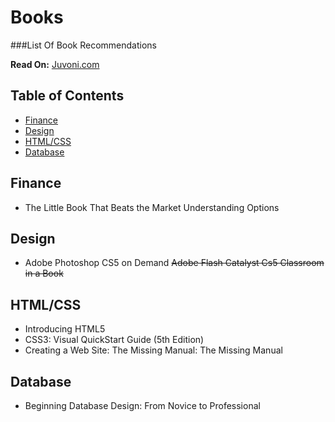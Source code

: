 # Books
###List Of Book Recommendations

**Read On:** [Juvoni.com](www.juvoni.com)

## Table of Contents

* [Finance](#Finance)
* [Design](#Design)
* [HTML/CSS](#HTML/CSS)
* [Database](#Database)


## Finance
- The Little Book That Beats the Market
Understanding Options

## Design
- Adobe Photoshop CS5 on Demand
~~Adobe Flash Catalyst Cs5 Classroom in a Book~~

## HTML/CSS
- Introducing HTML5
- CSS3: Visual QuickStart Guide (5th Edition)
- Creating a Web Site: The Missing Manual: The Missing Manual

## Database
- Beginning Database Design: From Novice to Professional
